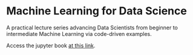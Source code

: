 # Machine Learning for Data Science

A practical lecture series advancing Data Scientists from beginner to intermediate Machine Learning via code-driven examples.

Access the jupyter book [at this link](https://gitpeblo.github.io/ML_book/index.html).